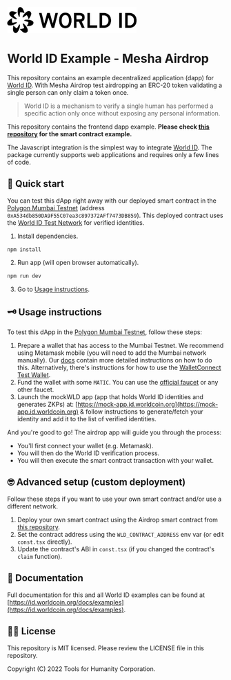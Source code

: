 <img src="https://raw.githubusercontent.com/worldcoin/world-id-js/main/world-id-logo.svg" alt="World ID logo" width="300" />

# World ID Example - Mesha Airdrop

This repository contains an example decentralized application (dapp) for [World ID](https://id.worlcoin.org). With Mesha Airdrop test airdropping an ERC-20 token validating a single person can only claim a token once.

> World ID is a mechanism to verify a single human has performed a specific action only once without exposing any personal information.

This repository contains the frontend dapp example. **Please check [this repository][smartcontract] for the smart contract example.**

The Javascript integration is the simplest way to integrate [World ID](https://id.worldcoin.org). The package currently supports web applications and requires only a few lines of code.

## 🚀 Quick start

You can test this dApp right away with our deployed smart contract in the [Polygon Mumbai Testnet](https://mumbai.polygonscan.com) (address `0xA534db850DA9F55C07ea3c897372AFf7473DB859`). This deployed contract uses the [World ID Test Network](https://id.worldcoin.org/test) for verified identities.

1. Install dependencies.

```bash
npm install
```

2. Run app (will open browser automatically).

```bash
npm run dev
```

3. Go to [Usage instructions](#-usage-instructions).

## 🗝 Usage instructions

To test this dApp in the [Polygon Mumbai Testnet](https://mumbai.polygonscan.com), follow these steps:

1. Prepare a wallet that has access to the Mumbai Testnet. We recommend using Metamask mobile (you will need to add the Mumbai network manually). Our [docs](https://id.worldcoin.org) contain more detailed instructions on how to do this. Alternatively, there's instructions for how to use the [WalletConnect Test Wallet](https://github.com/WalletConnect/walletconnect-test-wallet).
2. Fund the wallet with some `MATIC`. You can use the [official faucet](https://faucet.polygon.technology) or any other faucet.
3. Launch the mockWLD app (app that holds World ID identities and generates ZKPs) at: [https://mock-app.id.worldcoin.org](https://mock-app.id.worldcoin.org) & follow instructions to generate/fetch your identity and add it to the list of verified identities.

And you're good to go! The airdrop app will guide you through the process:

- You'll first connect your wallet (e.g. Metamask).
- You will then do the World ID verification process.
- You will then execute the smart contract transaction with your wallet.

## 🤓 Advanced setup (custom deployment)

Follow these steps if you want to use your own smart contract and/or use a different network.

1. Deploy your own smart contract using the Airdrop smart contract from [this repository][smartcontract].
2. Set the contract address using the `WLD_CONTRACT_ADDRESS` env var (or edit `const.tsx` directly).
3. Update the contract's ABI in `const.tsx` (if you changed the contract's `claim` function).

## 📄 Documentation

Full documentation for this and all World ID examples can be found at [https://id.worldcoin.org/docs/examples](https://id.worldcoin.org/docs/examples).

## 🧑‍⚖️ License

This repository is MIT licensed. Please review the LICENSE file in this repository.

Copyright (C) 2022 Tools for Humanity Corporation.

[smartcontract]: https://github.com/worldcoin/world-id-example-airdrop

